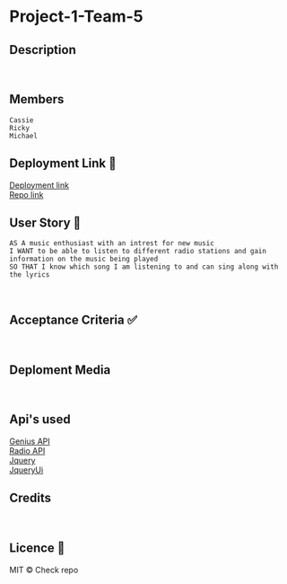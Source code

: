 # Project-1-Team-5

## Description
<br>

## Members
```
Cassie
Ricky
Michael
```

## Deployment Link 🔗
[Deployment link](https://xmoonphasex.github.io/Project-Tune-in-Team-5/)<br>
[Repo link](https://github.com/XMoonphaseX/Project-Tune-in-Team-5)<br>

## User Story 📘
```
AS A music enthusiast with an intrest for new music
I WANT to be able to listen to different radio stations and gain information on the music being played
SO THAT I know which song I am listening to and can sing along with the lyrics
```
<br>

## Acceptance Criteria ✅
<br>

## Deploment Media
<br>

## Api's used
[Genius API](https://docs.genius.com/#/getting-started-h1)<br>
[Radio API](https://api.radio-browser.info/)<br>
[Jquery](https://jquery.com)<br>
[JqueryUi](https://jqueryui.com)<br>

## Credits
<br>

## Licence 🔑
MIT © Check repo